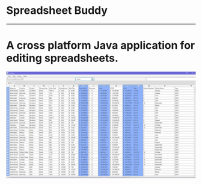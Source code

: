  # Spreadsheet Buddy
 
____


# A cross platform Java application for editing spreadsheets.
![Screen-Shot-Spreadsheet-Buddy](https://raw.githubusercontent.com/HarryDulaney/Spreadsheet-Buddy/master/src/main/resources/img/ssBuddyScreenShot.png)


